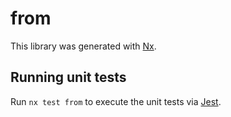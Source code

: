 # from

This library was generated with [Nx](https://nx.dev).

## Running unit tests

Run `nx test from` to execute the unit tests via [Jest](https://jestjs.io).
